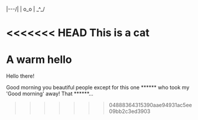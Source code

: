 
|\---/|
| o_o |
 \_^_/

<<<<<<< HEAD
This is a cat
=======
# A warm hello

Hello there!

Good morning you beautiful people except for this one ****** who took my 'Good morning' away!
That ******...
>>>>>>> 04888364315390aae94931ac5ee09bb2c3ed3903
